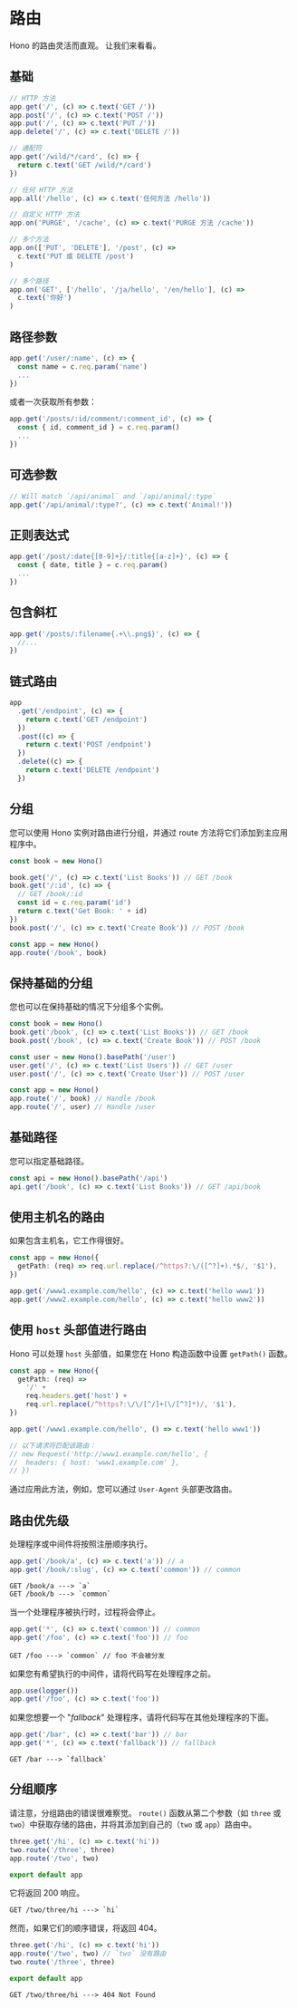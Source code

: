 # 路由

Hono 的路由灵活而直观。
让我们来看看。

## 基础

```ts
// HTTP 方法
app.get('/', (c) => c.text('GET /'))
app.post('/', (c) => c.text('POST /'))
app.put('/', (c) => c.text('PUT /'))
app.delete('/', (c) => c.text('DELETE /'))

// 通配符
app.get('/wild/*/card', (c) => {
  return c.text('GET /wild/*/card')
})

// 任何 HTTP 方法
app.all('/hello', (c) => c.text('任何方法 /hello'))

// 自定义 HTTP 方法
app.on('PURGE', '/cache', (c) => c.text('PURGE 方法 /cache'))

// 多个方法
app.on(['PUT', 'DELETE'], '/post', (c) =>
  c.text('PUT 或 DELETE /post')
)

// 多个路径
app.on('GET', ['/hello', '/ja/hello', '/en/hello'], (c) =>
  c.text('你好')
)
```

## 路径参数

```ts
app.get('/user/:name', (c) => {
  const name = c.req.param('name')
  ...
})
```

或者一次获取所有参数：

```ts
app.get('/posts/:id/comment/:comment_id', (c) => {
  const { id, comment_id } = c.req.param()
  ...
})
```

## 可选参数

```ts
// Will match `/api/animal` and `/api/animal/:type`
app.get('/api/animal/:type?', (c) => c.text('Animal!'))
```

## 正则表达式

```ts
app.get('/post/:date{[0-9]+}/:title{[a-z]+}', (c) => {
  const { date, title } = c.req.param()
  ...
})
```

## 包含斜杠

```ts
app.get('/posts/:filename{.+\\.png$}', (c) => {
  //...
})
```

## 链式路由

```ts
app
  .get('/endpoint', (c) => {
    return c.text('GET /endpoint')
  })
  .post((c) => {
    return c.text('POST /endpoint')
  })
  .delete((c) => {
    return c.text('DELETE /endpoint')
  })
```

## 分组

您可以使用 Hono 实例对路由进行分组，并通过 route 方法将它们添加到主应用程序中。

```ts
const book = new Hono()

book.get('/', (c) => c.text('List Books')) // GET /book
book.get('/:id', (c) => {
  // GET /book/:id
  const id = c.req.param('id')
  return c.text('Get Book: ' + id)
})
book.post('/', (c) => c.text('Create Book')) // POST /book

const app = new Hono()
app.route('/book', book)
```

## 保持基础的分组

您也可以在保持基础的情况下分组多个实例。

```ts
const book = new Hono()
book.get('/book', (c) => c.text('List Books')) // GET /book
book.post('/book', (c) => c.text('Create Book')) // POST /book

const user = new Hono().basePath('/user')
user.get('/', (c) => c.text('List Users')) // GET /user
user.post('/', (c) => c.text('Create User')) // POST /user

const app = new Hono()
app.route('/', book) // Handle /book
app.route('/', user) // Handle /user
```

## 基础路径

您可以指定基础路径。

```ts
const api = new Hono().basePath('/api')
api.get('/book', (c) => c.text('List Books')) // GET /api/book
```

## 使用主机名的路由

如果包含主机名，它工作得很好。

```ts
const app = new Hono({
  getPath: (req) => req.url.replace(/^https?:\/([^?]+).*$/, '$1'),
})

app.get('/www1.example.com/hello', (c) => c.text('hello www1'))
app.get('/www2.example.com/hello', (c) => c.text('hello www2'))
```

## 使用 `host` 头部值进行路由

Hono 可以处理 `host` 头部值，如果您在 Hono 构造函数中设置 `getPath()` 函数。

```ts
const app = new Hono({
  getPath: (req) =>
    '/' +
    req.headers.get('host') +
    req.url.replace(/^https?:\/\/[^/]+(\/[^?]*)/, '$1'),
})

app.get('/www1.example.com/hello', () => c.text('hello www1'))

// 以下请求将匹配该路由：
// new Request('http://www1.example.com/hello', {
//  headers: { host: 'www1.example.com' },
// })
```

通过应用此方法，例如，您可以通过 `User-Agent` 头部更改路由。

## 路由优先级

处理程序或中间件将按照注册顺序执行。

```ts
app.get('/book/a', (c) => c.text('a')) // a
app.get('/book/:slug', (c) => c.text('common')) // common
```

```
GET /book/a ---> `a`
GET /book/b ---> `common`
```

当一个处理程序被执行时，过程将会停止。

```ts
app.get('*', (c) => c.text('common')) // common
app.get('/foo', (c) => c.text('foo')) // foo
```

```
GET /foo ---> `common` // foo 不会被分发
```

如果您有希望执行的中间件，请将代码写在处理程序之前。

```ts
app.use(logger())
app.get('/foo', (c) => c.text('foo'))
```

如果您想要一个 "_fallback_" 处理程序，请将代码写在其他处理程序的下面。

```ts
app.get('/bar', (c) => c.text('bar')) // bar
app.get('*', (c) => c.text('fallback')) // fallback
```

```
GET /bar ---> `fallback`
```

## 分组顺序

请注意，分组路由的错误很难察觉。
`route()` 函数从第二个参数（如 `three` 或 `two`）中获取存储的路由，并将其添加到自己的（`two` 或 `app`）路由中。

```ts
three.get('/hi', (c) => c.text('hi'))
two.route('/three', three)
app.route('/two', two)

export default app
```

它将返回 200 响应。

```
GET /two/three/hi ---> `hi`
```

然而，如果它们的顺序错误，将返回 404。

```ts
three.get('/hi', (c) => c.text('hi'))
app.route('/two', two) // `two` 没有路由
two.route('/three', three)

export default app
```

```
GET /two/three/hi ---> 404 Not Found
```